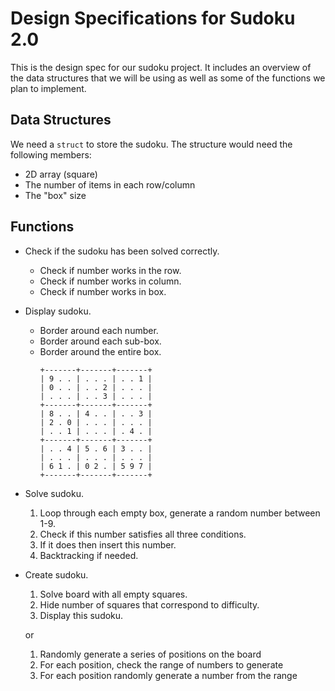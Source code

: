 # Design Specifications for Sudoku 2.0
This is the design spec for our sudoku project. It includes an overview of the 
data structures that we will be using as well as some of the functions we 
plan to implement.

## Data Structures
We need a `struct` to store the sudoku. The structure would need the following members:
- 2D array (square)
- The number of items in each row/column
- The "box" size

## Functions
- Check if the sudoku has been solved correctly.
  - Check if number works in the row.
  - Check if number works in column.
  - Check if number works in box.
- Display sudoku.
  - Border around each number.
  - Border around each sub-box.
  - Border around the entire box.
	```
	+-------+-------+-------+
	| 9 . . | . . . | . . 1 |
	| 0 . . | . . 2 | . . . |
	| . . . | . . 3 | . . . |
	+-------+-------+-------+
	| 8 . . | 4 . . | . . 3 |
	| 2 . 0 | . . . | . . . |
	| . . 1 | . . . | . 4 . |
	+-------+-------+-------+
	| . . 4 | 5 . 6 | 3 . . |
 	| . . . | . . . | . . . | 
	| 6 1 . | 0 2 . | 5 9 7 |
	+-------+-------+-------+
	```
- Solve sudoku. 
  1. Loop through each empty box, generate a random number between 1-9.
  2. Check if this number satisfies all three conditions. 
  3. If it does then insert this number.
  4. Backtracking if needed.

- Create sudoku.
  1. Solve board with all empty squares.
  2. Hide number of squares that correspond to difficulty.
  3. Display this sudoku.

  or

  1. Randomly generate a series of positions on the board
  2. For each position, check the range of numbers to generate
  3. For each position randomly generate a number from the range
  
